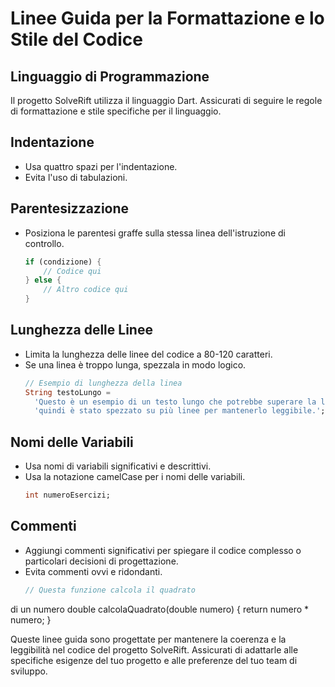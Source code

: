 # Linee Guida per la Formattazione e lo Stile del Codice

## Linguaggio di Programmazione
Il progetto SolveRift utilizza il linguaggio Dart. Assicurati di seguire le regole di formattazione e stile specifiche per il linguaggio.

## Indentazione
- Usa quattro spazi per l'indentazione.
- Evita l'uso di tabulazioni.

## Parentesizzazione
- Posiziona le parentesi graffe sulla stessa linea dell'istruzione di controllo.
  ```dart
  if (condizione) {
      // Codice qui
  } else {
      // Altro codice qui
  }

## Lunghezza delle Linee
- Limita la lunghezza delle linee del codice a 80-120 caratteri.
- Se una linea è troppo lunga, spezzala in modo logico.
  ```dart
  // Esempio di lunghezza della linea
  String testoLungo =
    'Questo è un esempio di un testo lungo che potrebbe superare la lunghezza consigliata, ' +
    'quindi è stato spezzato su più linee per mantenerlo leggibile.';

## Nomi delle Variabili
- Usa nomi di variabili significativi e descrittivi.
- Usa la notazione camelCase per i nomi delle variabili.
  ```dart
  int numeroEsercizi;

## Commenti
- Aggiungi commenti significativi per spiegare il codice complesso o particolari decisioni di progettazione.
- Evita commenti ovvi e ridondanti.
  ```dart
  // Questa funzione calcola il quadrato
di un numero
double calcolaQuadrato(double numero) {
    return numero * numero;
}

Queste linee guida sono progettate per mantenere la coerenza e la leggibilità nel codice del progetto SolveRift. Assicurati di adattarle alle specifiche esigenze del tuo progetto e alle preferenze del tuo team di sviluppo.